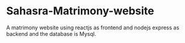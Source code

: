 # Sahasra-Matrimony-website
A matrimony website using reactjs as frontend and nodejs express as backend and the database is Mysql.
